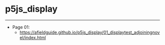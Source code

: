 # p5js_display
***
* Page 01:
  * https://afieldguide.github.io/p5js_display/01_displaytest_adjoiningnovel/index.html

